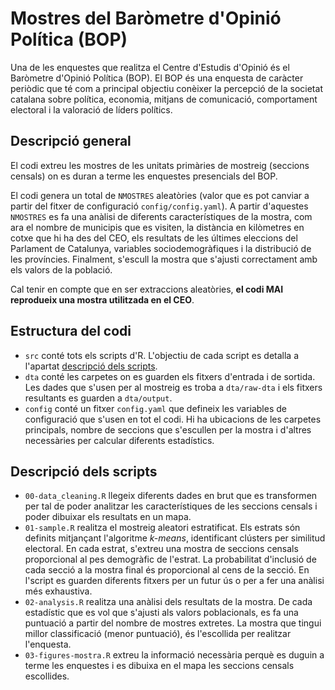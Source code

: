 # Mostres del Baròmetre d'Opinió Política (BOP)

Una de les enquestes que realitza el Centre d'Estudis d'Opinió és el Baròmetre d'Opinió Política (BOP). El BOP és una enquesta de caràcter periòdic que té com a principal objectiu conèixer la percepció de la societat catalana sobre política, economia, mitjans de comunicació, comportament electoral i la valoració de líders polítics.

## Descripció general

El codi extreu les mostres de les unitats primàries de mostreig (seccions censals) on es duran a terme les enquestes presencials del BOP.

El codi genera un total de `NMOSTRES` aleatòries (valor que es pot canviar a partir del fitxer de configuració `config/config.yaml`). A partir d'aquestes `NMOSTRES` es fa una anàlisi de diferents característiques de la mostra, com ara el nombre de municipis que es visiten, la distància en kilòmetres en cotxe que hi ha des del CEO, els resultats de les últimes eleccions del Parlament de Catalunya, variables sociodemogràfiques i la distribució de les províncies. Finalment, s'escull la mostra que s'ajusti correctament amb els valors de la població. 

Cal tenir en compte que en ser extraccions aleatòries, **el codi MAI reprodueix una mostra utilitzada en el CEO**.


## Estructura del codi

- `src` conté tots els scripts d'R. L'objectiu de cada script es detalla a l'apartat [descripció dels scripts](#descripció-dels-scripts).
- `dta` conté les carpetes on es guarden els fitxers d'entrada i de sortida. Les dades que s'usen per al mostreig es troba a `dta/raw-dta` i els fitxers resultants es guarden a `dta/output`.
- `config` conté un fitxer `config.yaml` que defineix les variables de configuració que s'usen en tot el codi. Hi ha ubicacions de les carpetes principals, nombre de seccions que s'escullen per la mostra i d'altres necessàries per calcular diferents estadístics.


## Descripció dels scripts

- `00-data_cleaning.R` llegeix diferents dades en brut que es transformen per tal de poder analitzar les característiques de les seccions censals i poder dibuixar els resultats en un mapa.
- `01-sample.R` realitza el mostreig aleatori estratificat. Els estrats són definits mitjançant l'algoritme _k-means_, identificant clústers per similitud electoral. En cada estrat, s'extreu una mostra de seccions censals proporcional al pes demogràfic de l'estrat. La probabilitat d'inclusió de cada secció a la mostra final és proporcional al cens de la secció. En l'script es guarden diferents fitxers per un futur ús o per a fer una anàlisi més exhaustiva.
- `02-analysis.R` realitza una anàlisi dels resultats de la mostra. De cada estadístic que es vol que s'ajusti als valors poblacionals, es fa una puntuació a partir del nombre de mostres extretes. La mostra que tingui millor classificació (menor puntuació), és l'escollida per realitzar l'enquesta.
- `03-figures-mostra.R` extreu la informació necessària perquè es duguin a terme les enquestes i es dibuixa en el mapa les seccions censals escollides.

